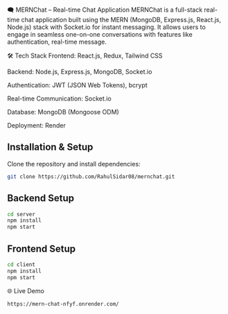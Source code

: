 🗨️ MERNChat – Real-time Chat Application
MERNChat is a full-stack real-time chat application built using the MERN (MongoDB, Express.js, React.js, Node.js) stack with Socket.io for instant messaging. It allows users to engage in seamless one-on-one conversations with features like authentication, real-time message.

🛠️ Tech Stack
Frontend: React.js, Redux, Tailwind CSS

Backend: Node.js, Express.js, MongoDB, Socket.io

Authentication: JWT (JSON Web Tokens), bcrypt

Real-time Communication: Socket.io

Database: MongoDB (Mongoose ODM)

Deployment: Render


## Installation & Setup

Clone the repository and install dependencies:

```bash
git clone https://github.com/RahulSidar08/mernchat.git  
```
## Backend Setup

```bash
cd server  
npm install  
npm start 
```
## Frontend Setup

```bash
cd client  
npm install  
npm start  
```
🌐 Live Demo

```bash
https://mern-chat-nfyf.onrender.com/ 
```
